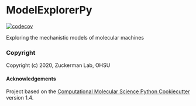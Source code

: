 ModelExplorerPy
==============================
[//]: # (Badges)
[![codecov](https://codecov.io/gh/REPLACE_WITH_OWNER_ACCOUNT/ModelExplorerPy/branch/master/graph/badge.svg)](https://codecov.io/gh/REPLACE_WITH_OWNER_ACCOUNT/ModelExplorerPy/branch/master)


Exploring the mechanistic models of molecular machines

### Copyright

Copyright (c) 2020, Zuckerman Lab, OHSU


#### Acknowledgements
 
Project based on the 
[Computational Molecular Science Python Cookiecutter](https://github.com/molssi/cookiecutter-cms) version 1.4.

